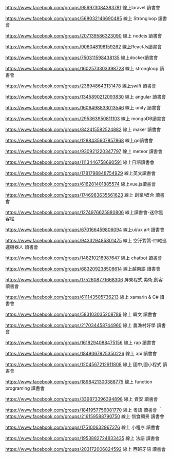 https://www.facebook.com/groups/956973084383781 線上laravel 讀書會

https://www.facebook.com/groups/568032146690485 線上 Strongloop 讀書會

https://www.facebook.com/groups/207139586323090 線上 nodejs 讀書會

https://www.facebook.com/groups/906048196159262 線上ReactJs讀書會

https://www.facebook.com/groups/750311598438135 線上docker讀書會

https://www.facebook.com/groups/1602573303398728 線上 strongloop 讀書會

https://www.facebook.com/groups/238948643131478 線上swift 讀書會

https://www.facebook.com/groups/1345890212093830 線上 angular 讀書會

https://www.facebook.com/groups/1606498833013546 線上 unity 讀書會

https://www.facebook.com/groups/295363950811103 線上 mongoDB讀書會

https://www.facebook.com/groups/842415582524882 線上 maker 讀書會

https://www.facebook.com/groups/1288435607857868 線上go讀書會

https://www.facebook.com/groups/930921220347797 線上 meteor 讀書會

https://www.facebook.com/groups/1113446758690591 線上日語讀書會

https://www.facebook.com/groups/1781798848754929 線上英文讀書會

https://www.facebook.com/groups/616281401885574 線上vue.js讀書會

https://www.facebook.com/groups/1746983635561623 線上 創業/媒合 讀書會

https://www.facebook.com/groups/1274976625880806 線上讀書會-迷你黑客松

https://www.facebook.com/groups/670166459806094 線上ui/ux art 讀書會

https://www.facebook.com/groups/943329485801475 線上 空汙對策-四軸巡邏機器人 讀書會

https://www.facebook.com/groups/148210218987647 線上 chatbot 讀書會

https://www.facebook.com/groups/683209238508614 線上越南語 讀書會

https://www.facebook.com/groups/1752608771668306 屏東程式,美術,創客 讀書會

https://www.facebook.com/groups/611143505736213 線上 xamarin & C# 讀書會

https://www.facebook.com/groups/583103035208789 線上 韓文 讀書會

https://www.facebook.com/groups/217034458744960 線上 農漁村好學 讀書會

https://www.facebook.com/groups/1618294088475156 線上 rap 讀書會

https://www.facebook.com/groups/1849067925350226 線上 api 讀書會

https://www.facebook.com/groups/1204567212911808 線上 國中,國小程式 讀書會

https://www.facebook.com/groups/1898421300388775 線上 function programing 讀書會

https://www.facebook.com/groups/339873396394898 線上 資安 讀書會

https://www.facebook.com/groups/1841957756081770 線上 粵語 讀書會
｀
https://www.facebook.com/groups/216159588790750 線上 惜食願景 讀書會

https://www.facebook.com/groups/175100632967276 線上 小程序 讀書會

https://www.facebook.com/groups/1953882724833435 線上 法語 讀書會

https://www.facebook.com/groups/203172006824592 線上 西班牙語 讀書會
